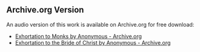 ## Archive.org Version

An audio version of this work is available on Archive.org for free download:

* [Exhortation to Monks by Anonymous - Archive.org](https://archive.org/details/exhortation-to-monks)
* [Exhortation to the Bride of Christ by Anonymous - Archive.org](https://archive.org/details/exhortation-to-the-bride-of-christ)